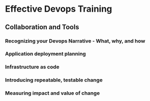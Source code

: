 # Effective Devops Training

## Collaboration and Tools

### Recognizing your Devops Narrative - What, why, and how

### Application deployment planning

### Infrastructure as code

### Introducing repeatable, testable change

### Measuring impact and value of change


